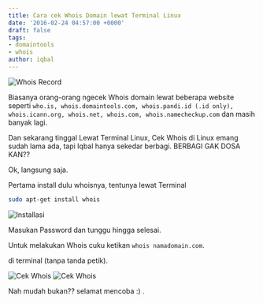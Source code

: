 ```yaml
---
title: Cara cek Whois Domain lewat Terminal Linux
date: '2016-02-24 04:57:00 +0000'
draft: false
tags:
- domaintools
- whois
author: iqbal
---
```


![Whois Record](https://gh.iqbal.id/blog/img/whois.png)

Biasanya orang-orang ngecek Whois domain lewat beberapa website seperti `who.is, whois.domaintools.com, whois.pandi.id (.id only), whois.icann.org, whois.net, whois.com, whois.namecheckup.com` dan masih banyak lagi.

Dan sekarang tinggal Lewat Terminal Linux, Cek Whois di Linux emang sudah lama ada, tapi Iqbal hanya sekedar berbagi. BERBAGI GAK DOSA KAN??

Ok, langsung saja.

Pertama install dulu whoisnya, tentunya lewat Terminal

``` bash
sudo apt-get install whois
```
![Installasi](https://gh.iqbal.id/blog/img/whois_1.png)

Masukan Password dan tunggu hingga selesai.

Untuk melakukan Whois cuku ketikan `whois namadomain.com`.

di terminal (tanpa tanda petik).

![Cek Whois](https://gh.iqbal.id/blog/img/whois_2.png)
![Cek Whois](https://gh.iqbal.id/blog/img/whois_3.png)

Nah mudah bukan?? selamat mencoba :) .
